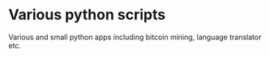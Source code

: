 # Various python scripts

Various and small python apps including bitcoin mining, language translator etc.
